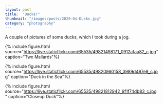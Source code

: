 ```yaml
---
layout: post
title:  "Ducks!"
thumbnail: "/images/posts/2020-04-Ducks.jpg"
category: "photography"
---
```


A couple of pictures of some ducks, which I took during a jog.

<!--more-->

{% include figure.html source="https://live.staticflickr.com/65535/49821498171_0912afaa82_c.jpg" caption="Two Mallards"%}

{% include figure.html source="https://live.staticflickr.com/65535/49820960158_3989d497e8_c.jpg" caption="Duck in the Sea"%}

{% include figure.html source="https://live.staticflickr.com/65535/49821812942_9f1f74db83_c.jpg" caption="Closeup Duck"%}
